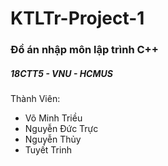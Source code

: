 # KTLTr-Project-1
<h3>Đồ án nhập môn lập trình C++</h3> 
<h5>18CTT5 - VNU - HCMUS</h3>
<p>
  Thành Viên:
 <ul>
  <li>Võ Minh Triều</li>
  <li>Nguyễn Đức Trực</li>
  <li>Nguyễn Thủy</li></li>
  <li>Tuyết Trinh</li>
</p>
